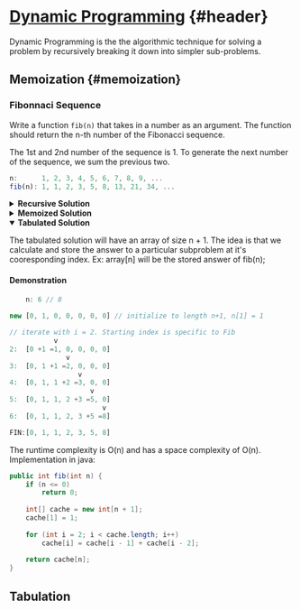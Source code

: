 # [Dynamic Programming][dynamic programming] {#header}

Dynamic Programming is the the algorithmic technique for solving a problem by recursively breaking it
down into simpler sub-problems.

## Memoization {#memoization}

### Fibonnaci Sequence

Write a function `fib(n)` that takes in a number as an argument. The function should return the n-th number of the Fibonacci sequence.

The 1st and 2nd number of the sequence is 1. To generate the next number of the sequence, we sum the previous two.

```js
n:      1, 2, 3, 4, 5, 6, 7, 8, 9, ...
fib(n): 1, 1, 2, 3, 5, 8, 13, 21, 34, ...
```

<details>
<summary><b>Recursive Solution</b></summary>

```js
const fib = () => {
	if (n <= 2) return 1;
	return fib(n - 1) + fib(n - 2);
};

fib(6); // 8
fib(7); // 13
fib(8); // 21
fib(50); // (This takes forever under current implementation)
```

This solution is particularly slow O(2^n^) as demonstrated visually in the tree below. Recursively, you can see that there are many repeating computations of trees that we may have already previously calculated:
![Fibonnaci Recursive Solution in Tree Form](https://tylerkim.dev/RecursiveTree.PNG)

<details>
<summary><b>Proof of Time/Space complexity</b></summary>
<br><b>1 Recursive Call</b>

```js
const dib = (n) => {
	if (n <= 1) return;
	dib(n - 1);
};
```

This recursive function decrements n every call, and goes until it hits 1 or 0. It can be said to have O(n) time and space complexity (function calls added to the stack count as space) as shown in the diagram below.

![dib](https://tylerkim.dev/dib.PNG)

<br><b>2 Recursive Calls</b>

```js
const dib2 = (n) => {
	if (n <= 1) return;
	dib2(n - 1);
	dib2(n - 1);
};
```

The following algorithm calls itself twice every function call. And can be modeled as O(2^n^) in the following tree below:
![dib2 time complexity](https://tylerkim.dev/dib2Time.PNG)

As you can see, it calls it self twice every iteration roughly `n` times. As for space complexity, the stack actually pops the base case off the tree, and replaces the popped funciton with a new one. It only ever calls the height of the tree, as function calls are not compounded on the stack:
![dib2 space complexity](https://tylerkim.dev/dib2Space.PNG)

```js
if (dib === "O(2^n)"
    lib === "O(2^n/2)")
        fib = "Somewhere between them"
```

</details>
</details>

<details>
<summary><b>Memoized Solution</b></summary>

```js
const fib = (n, memo = {}) => {
	if (n in memo) return memo[n];
	if (n <= 2) return 1;

	memo[n] = fib(n - 1, memo) + fib(n - 2, memo);
	return memo[n];
};

fib(6); // 8
fib(7); // 13
fib(8); // 21
fib(50); // 12586269025
```

<b>Stepped through Fib memoized</b>
![Fib Memoized visualized](https://tylerkim.dev/fibMemoizedExplained.PNG)

Every time we compute the value for a number `n` we store its result as a cached answer for future use. In the above example 3 is stored in the memo object (map) and can be effectively thought of as "cached". The result of storing previously computed values results in a time complexity of O(n) and space complexity of O(n) in the following tree

![Fib final](https://tylerkim.dev/fibMemoizedTimeComplexity.PNG)

</details>

<details open>
<summary><b>Tabulated Solution</b></summary>

The tabulated solution will have an array of size n + 1. The idea is that we calculate and store the answer to a particular subproblem at it's cooresponding index. Ex: array[n] will be the stored answer of fib(n);

#### Demonstration

```js
    n: 6 // 8
        
new [0, 1, 0, 0, 0, 0, 0] // initialize to length n+1, n[1] = 1

// iterate with i = 2. Starting index is specific to Fib
           v
2:  [0 +1 =1, 0, 0, 0, 0] 
              v
3:  [0, 1 +1 =2, 0, 0, 0] 
                 v
4:  [0, 1, 1 +2 =3, 0, 0] 
                    v
5:  [0, 1, 1, 2 +3 =5, 0] 
                       v
6:  [0, 1, 1, 2, 3 +5 =8] 

FIN:[0, 1, 1, 2, 3, 5, 8] 
```

The runtime complexity is O(n) and has a space complexity of O(n). Implementation in java:

```java
public int fib(int n) {
    if (n <= 0)
        return 0;
    
    int[] cache = new int[n + 1];
    cache[1] = 1;
    
    for (int i = 2; i < cache.length; i++)
        cache[i] = cache[i - 1] + cache[i - 2];
    
    return cache[n];
}
```

</details>

## Tabulation

<!-- External Links  -->

[dynamic programming]: https://www.youtube.com/watch?v=oBt53YbR9Kk

<!-- Internal Links -->
